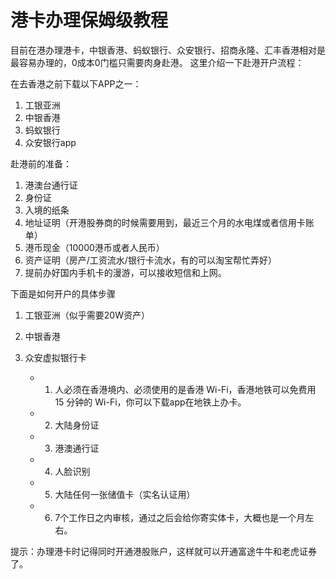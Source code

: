 # 港卡办理保姆级教程

目前在港办理港卡，中银香港、蚂蚁银行、众安银行、招商永隆、汇丰香港相对是最容易办理的，0成本0门槛只需要肉身赴港。
这里介绍一下赴港开户流程：

在去香港之前下载以下APP之一：

1. 工银亚洲
2. 中银香港
3. 蚂蚁银行
4. 众安银行app

赴港前的准备：

1. 港澳台通行证
2. 身份证
3. 入境的纸条
4. 地址证明（开港股券商的时候需要用到，最近三个月的水电煤或者信用卡账单）
5. 港币现金（10000港币或者人民币）
6. 资产证明（房产/工资流水/银行卡流水，有的可以淘宝帮忙弄好）
7. 提前办好国内手机卡的漫游，可以接收短信和上网。

下面是如何开户的具体步骤

1. 工银亚洲（似乎需要20W资产）

2. 中银香港

3. 众安虚拟银行卡
   * 1. 人必须在香港境内、必须使用的是香港 Wi-Fi，香港地铁可以免费用 15 分钟的 Wi-Fi，你可以下载app在地铁上办卡。
   * 2. 大陆身份证
   * 3. 港澳通行证
   * 4. 人脸识别
   * 5. 大陆任何一张储值卡（实名认证用）
   * 6. 7个工作日之内审核，通过之后会给你寄实体卡，大概也是一个月左右。

提示：办理港卡时记得同时开通港股账户，这样就可以开通富途牛牛和老虎证券了。
